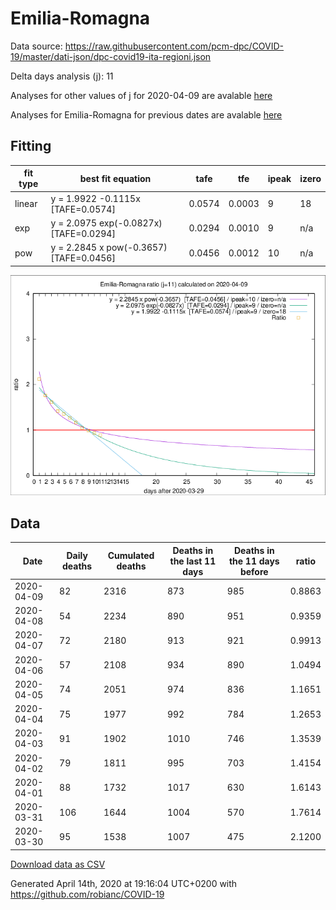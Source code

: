 # Emilia-Romagna

Data source: https://raw.githubusercontent.com/pcm-dpc/COVID-19/master/dati-json/dpc-covid19-ita-regioni.json

Delta days analysis (j): 11

Analyses for other values of j for 2020-04-09 are avalable [here](../2020-04-09/README.md)

Analyses for Emilia-Romagna for previous dates are avalable [here](../README.md)

## Fitting 
|fit type|best fit equation|tafe|tfe|ipeak|izero|
|-------|-----|--------|------|---|---|
|linear|y = 1.9922 -0.1115x  [TAFE=0.0574]|0.0574|0.0003|9|18|
|exp|y = 2.0975 exp(-0.0827x)  [TAFE=0.0294]|0.0294|0.0010|9|n/a|
|pow|y = 2.2845 x pow(-0.3657)  [TAFE=0.0456]|0.0456|0.0012|10|n/a|

![Plot](COVID-19_emilia-romagna_j11_2020-04-09.png)

## Data
|Date|Daily deaths|Cumulated deaths|Deaths in the last 11 days|Deaths in the 11 days before|ratio|
|----|----------|-----------|-------|--------------------|-----|
|2020-04-09|82|2316|873|985|0.8863|
|2020-04-08|54|2234|890|951|0.9359|
|2020-04-07|72|2180|913|921|0.9913|
|2020-04-06|57|2108|934|890|1.0494|
|2020-04-05|74|2051|974|836|1.1651|
|2020-04-04|75|1977|992|784|1.2653|
|2020-04-03|91|1902|1010|746|1.3539|
|2020-04-02|79|1811|995|703|1.4154|
|2020-04-01|88|1732|1017|630|1.6143|
|2020-03-31|106|1644|1004|570|1.7614|
|2020-03-30|95|1538|1007|475|2.1200|

[Download data as CSV](COVID-19_emilia-romagna_j11_2020-04-09.csv)

Generated April 14th, 2020 at 19:16:04 UTC+0200 with https://github.com/robianc/COVID-19
